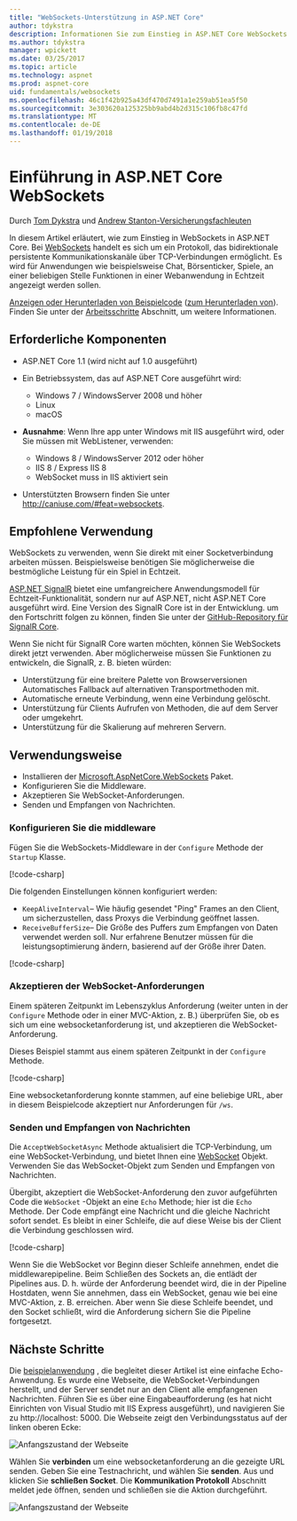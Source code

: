 ```yaml
---
title: "WebSockets-Unterstützung in ASP.NET Core"
author: tdykstra
description: Informationen Sie zum Einstieg in ASP.NET Core WebSockets.
ms.author: tdykstra
manager: wpickett
ms.date: 03/25/2017
ms.topic: article
ms.technology: aspnet
ms.prod: aspnet-core
uid: fundamentals/websockets
ms.openlocfilehash: 46c1f42b925a43df470d7491a1e259ab51ea5f50
ms.sourcegitcommit: 3e303620a125325bb9abd4b2d315c106fb8c47fd
ms.translationtype: MT
ms.contentlocale: de-DE
ms.lasthandoff: 01/19/2018
---
```

# <a name="introduction-to-websockets-in-aspnet-core"></a>Einführung in ASP.NET Core WebSockets

Durch [Tom Dykstra](https://github.com/tdykstra) und [Andrew Stanton-Versicherungsfachleuten](https://github.com/anurse)

In diesem Artikel erläutert, wie zum Einstieg in WebSockets in ASP.NET Core. Bei [WebSockets](https://wikipedia.org/wiki/WebSocket) handelt es sich um ein Protokoll, das bidirektionale persistente Kommunikationskanäle über TCP-Verbindungen ermöglicht. Es wird für Anwendungen wie beispielsweise Chat, Börsenticker, Spiele, an einer beliebigen Stelle Funktionen in einer Webanwendung in Echtzeit angezeigt werden sollen.

[Anzeigen oder Herunterladen von Beispielcode](https://github.com/aspnet/Docs/tree/master/aspnetcore/fundamentals/websockets/sample) ([zum Herunterladen von](xref:tutorials/index#how-to-download-a-sample)). Finden Sie unter der [Arbeitsschritte](#next-steps) Abschnitt, um weitere Informationen.


## <a name="prerequisites"></a>Erforderliche Komponenten

* ASP.NET Core 1.1 (wird nicht auf 1.0 ausgeführt)
* Ein Betriebssystem, das auf ASP.NET Core ausgeführt wird:
  
  * Windows 7 / WindowsServer 2008 und höher
  * Linux
  * macOS

* **Ausnahme**: Wenn Ihre app unter Windows mit IIS ausgeführt wird, oder Sie müssen mit WebListener, verwenden:

  * Windows 8 / WindowsServer 2012 oder höher
  * IIS 8 / Express IIS 8
  * WebSocket muss in IIS aktiviert sein

* Unterstützten Browsern finden Sie unter http://caniuse.com/#feat=websockets.

## <a name="when-to-use-it"></a>Empfohlene Verwendung

WebSockets zu verwenden, wenn Sie direkt mit einer Socketverbindung arbeiten müssen. Beispielsweise benötigen Sie möglicherweise die bestmögliche Leistung für ein Spiel in Echtzeit.

[ASP.NET SignalR](https://docs.microsoft.com/aspnet/signalr/overview/getting-started/introduction-to-signalr) bietet eine umfangreichere Anwendungsmodell für Echtzeit-Funktionalität, sondern nur auf ASP.NET, nicht ASP.NET Core ausgeführt wird. Eine Version des SignalR Core ist in der Entwicklung. um den Fortschritt folgen zu können, finden Sie unter der [GitHub-Repository für SignalR Core](https://github.com/aspnet/SignalR).

Wenn Sie nicht für SignalR Core warten möchten, können Sie WebSockets direkt jetzt verwenden. Aber möglicherweise müssen Sie Funktionen zu entwickeln, die SignalR, z. B. bieten würden:

* Unterstützung für eine breitere Palette von Browserversionen Automatisches Fallback auf alternativen Transportmethoden mit.
* Automatische erneute Verbindung, wenn eine Verbindung gelöscht.
* Unterstützung für Clients Aufrufen von Methoden, die auf dem Server oder umgekehrt.
* Unterstützung für die Skalierung auf mehreren Servern.

## <a name="how-to-use-it"></a>Verwendungsweise

* Installieren der [Microsoft.AspNetCore.WebSockets](https://www.nuget.org/packages/Microsoft.AspNetCore.WebSockets/) Paket.
* Konfigurieren Sie die Middleware.
* Akzeptieren Sie WebSocket-Anforderungen.
* Senden und Empfangen von Nachrichten.

### <a name="configure-the-middleware"></a>Konfigurieren Sie die middleware

Fügen Sie die WebSockets-Middleware in der `Configure` Methode der `Startup` Klasse.

[!code-csharp[](websockets/sample/Startup.cs?name=UseWebSockets)]

Die folgenden Einstellungen können konfiguriert werden:

* `KeepAliveInterval`– Wie häufig gesendet "Ping" Frames an den Client, um sicherzustellen, dass Proxys die Verbindung geöffnet lassen.
* `ReceiveBufferSize`– Die Größe des Puffers zum Empfangen von Daten verwendet werden soll. Nur erfahrene Benutzer müssen für die leistungsoptimierung ändern, basierend auf der Größe ihrer Daten.

[!code-csharp[](websockets/sample/Startup.cs?name=UseWebSocketsOptions)]

### <a name="accept-websocket-requests"></a>Akzeptieren der WebSocket-Anforderungen

Einem späteren Zeitpunkt im Lebenszyklus Anforderung (weiter unten in der `Configure` Methode oder in einer MVC-Aktion, z. B.) überprüfen Sie, ob es sich um eine websocketanforderung ist, und akzeptieren die WebSocket-Anforderung.

Dieses Beispiel stammt aus einem späteren Zeitpunkt in der `Configure` Methode.

[!code-csharp[](websockets/sample/Startup.cs?name=AcceptWebSocket&highlight=7)]

Eine websocketanforderung konnte stammen, auf eine beliebige URL, aber in diesem Beispielcode akzeptiert nur Anforderungen für `/ws`.

### <a name="send-and-receive-messages"></a>Senden und Empfangen von Nachrichten

Die `AcceptWebSocketAsync` Methode aktualisiert die TCP-Verbindung, um eine WebSocket-Verbindung, und bietet Ihnen eine [WebSocket](https://docs.microsoft.com/dotnet/core/api/system.net.websockets.websocket) Objekt. Verwenden Sie das WebSocket-Objekt zum Senden und Empfangen von Nachrichten.

Übergibt, akzeptiert die WebSocket-Anforderung den zuvor aufgeführten Code die `WebSocket` -Objekt an eine `Echo` Methode; hier ist die `Echo` Methode. Der Code empfängt eine Nachricht und die gleiche Nachricht sofort sendet. Es bleibt in einer Schleife, die auf diese Weise bis der Client die Verbindung geschlossen wird. 

[!code-csharp[](websockets/sample/Startup.cs?name=Echo)]

Wenn Sie die WebSocket vor Beginn dieser Schleife annehmen, endet die middlewarepipeline.  Beim Schließen des Sockets an, die entlädt der Pipelines aus. D. h. würde der Anforderung beendet wird, die in der Pipeline Hostdaten, wenn Sie annehmen, dass ein WebSocket, genau wie bei eine MVC-Aktion, z. B. erreichen.  Aber wenn Sie diese Schleife beendet, und den Socket schließt, wird die Anforderung sichern Sie die Pipeline fortgesetzt.

## <a name="next-steps"></a>Nächste Schritte

Die [beispielanwendung](https://github.com/aspnet/Docs/tree/master/aspnetcore/fundamentals/websockets/sample) , die begleitet dieser Artikel ist eine einfache Echo-Anwendung. Es wurde eine Webseite, die WebSocket-Verbindungen herstellt, und der Server sendet nur an den Client alle empfangenen Nachrichten. Führen Sie es über eine Eingabeaufforderung (es hat nicht Einrichten von Visual Studio mit IIS Express ausgeführt), und navigieren Sie zu http://localhost: 5000. Die Webseite zeigt den Verbindungsstatus auf der linken oberen Ecke:

![Anfangszustand der Webseite](websockets/_static/start.png)

Wählen Sie **verbinden** um eine websocketanforderung an die gezeigte URL senden.  Geben Sie eine Testnachricht, und wählen Sie **senden**. Aus und klicken Sie **schließen Socket**. Die **Kommunikation Protokoll** Abschnitt meldet jede öffnen, senden und schließen sie die Aktion durchgeführt.

![Anfangszustand der Webseite](websockets/_static/end.png)
